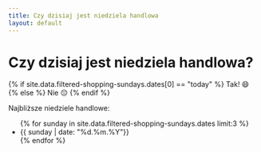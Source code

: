 ```yaml
---
title: Czy dzisiaj jest niedziela handlowa
layout: default
---
```


<h1 class="display-4 lh-1  text-center">Czy dzisiaj jest niedziela handlowa?</h1>
<p id="is-shopping-allowed" class="display-4 fw-bold lh-1 pt-4 text-center">
{% if site.data.filtered-shopping-sundays.dates[0] == "today" %}
    Tak! 😄
{% else %}
    Nie 😔
{% endif %}

</p>
<div class="row pt-5">
    <p class="lead">Najbliższe niedziele handlowe:</p>
    <div class="container">
        <ul id="next-sunday" class="list-group">
            {% for sunday in site.data.filtered-shopping-sundays.dates limit:3 %}
                <li class="list-group-item">{{ sunday | date: "%d.%m.%Y"}}</li>
            {% endfor %}
        </ul>
    </div>
</div>
